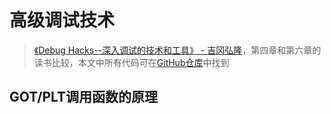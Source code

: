 # 高级调试技术

> [《Debug Hacks--深入调试的技术和工具》 - 吉冈弘隆](https://1drv.ms/b/s!AkcJSyT7tq80clf1-pjOCricrUs?e=xIJL0b)，第四章和第六章的读书比较，本文中所有代码可在[GitHub仓库](https://github.com/LittleBee1024/learning_book/tree/main/docs/booknotes/debug_hacks/advance/code)中找到

## GOT/PLT调用函数的原理
